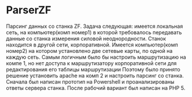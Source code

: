 # ParserZF
Парсинг данных со станка ZF.
Задача следующая: имеется локальная сеть, на компьютер(комп номер1) в которой требовалось передавать данные со станка измерения силовой неоднородности.
Станок находится в другой сети, корпоративной. Имеется компьютер(комп номер2) на котором установлено две сетевые карты, по одной на каждую сеть.
Самым логичным было бы настроить маршрутизацию на компе 1, но нет доступа к маршрутизатору корпоративной сети для редактирования его таблицы маршрутизации 
Поэтому было принято решение установить apache на комп 2 и настроить парсинг со станка.
Сначала был написан прототип на Powershell и проанализированы ответы сервера станка.
После рабочий вариант был написан на PHP 5.



